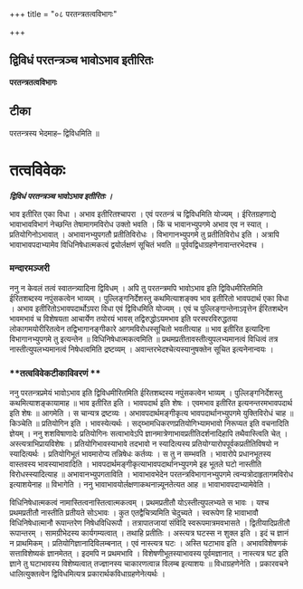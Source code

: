 +++
title = "०८ परतन्त्रतत्वविभागः"

+++


## द्विविधं परतन्त्रञ्च भावोऽभाव इतीरितः

**परतन्त्रतत्वविभागः**

## **टीका**

परतन्त्रस्य भेदमाह– द्विविधमिति ॥

# तत्वविवेकः

***द्विविधं परतन्त्रञ्च भावोऽभाव इतीरितः ।***

भाव इतीरित एका विधा । अभाव इतीरितश्चापरा । एवं परतन्त्रं च द्विविधमिति योज्यम् । ईरितग्रहणाद्ये भावाभावविभागं नेच्छन्ति तेषामागमविरोध उक्तो भवति । किं च भावानभ्युपगमे अभाव एव न स्यात् । प्रतियोगिनोऽभावात् । अभावानभ्युपगतौ प्रतीतिविरोधः । विभागानभ्युपगमे तु प्रतीतिविरोध इति । अत्रापि भावाभावपदाभ्यामेव विधिनिषेधात्मकत्वं द्वयोर्लक्षणं सूचितं भवति ॥ पूर्ववद्विधाग्रहणेनावान्तरभेदश्च ।

### **मन्दारमञ्जरी**

ननु न केवलं तत्वं स्वातन्त्र्यादिना द्विविधम् । अपि तु परतन्त्रमपि भावोऽभाव इति द्विविधमीरितमिति ईरितशब्दस्य नपुंसकत्वेन भाव्यम् । पुल्लिङ्गनिर्देशस्तु कथमित्याशङ्क्य भाव इतीरितो भावपदार्थ एका विधा । अभाव इतीरितोऽभावपदार्थोऽपरा विधा एवं द्विविधमिति योज्यम् । एवं च पुल्लिङ्गान्तेनाऽवृत्तेन ईरितशब्देन भावमभावं च विशेषयता आचार्येण तयोरयं भावस् तद्विरुद्धोऽयमभाव इति परस्परविरुद्धतया लोकागमयोरीरितत्वेन तद्विभागानङ्गीकारे आगमविरोधस्सूचितो भवतीत्याह ॥ भाव इतीरित इत्यादिना विभागानभ्युपगमे तु इत्यन्तेन ॥ विधिनिषेधात्मकत्वमिति ॥ प्रथमप्रतीतावस्तीत्युपलभ्यमानत्वं विधित्वं तत्र नास्तीत्युपलभ्यमानत्वं निषेधत्वमिति द्रष्टव्यम् । अवान्तरभेदश्चेत्यस्यानुषक्तेन सूचित इत्यनेनान्वयः ।

### **तत्वविवेकटीकाविवरणं **

ननु परतन्त्रप्रमेयं भावोऽभाव इति द्विविधमीरितमिति ईरितशब्दस्य नपुंसकत्वेन भाव्यम् । पुल्लिङ्गनिर्देशस्तु कथमित्याशङ्कायामाह ॥ भाव इतीरित इति । भावपदार्थ इति शेषः । एवमभाव इतीरित इत्यनन्तरमभावपदार्थ इति शेषः ॥ आगमेति । स चान्यत्र द्रष्टव्यः । अभावपदार्थमङ्गीकृत्य भावपदार्थानभ्युपगमे युक्तिविरोधं चाह ॥ किञ्चेति ॥ प्रतियोगिन इति । भावस्येत्यर्थः । सद्य्भामधिकरणप्रतियोगिभ्यामभावो निरूप्यत इति वचनादिति ज्ञेयम् । ननु शशविषाणादेः प्रतियोगिनः सत्वाभावेऽपि ज्ञानमात्रेणाभावप्रतीतिदर्शनादिहापि तथैवास्त्विति चेत् । अस्त्यत्राभिप्रायविशेषः । प्रतियोगिभावस्याभावे तदभावो न स्यादित्यस्य प्रतियोग्यारोपपूर्वकप्रतीतिविषयो न स्यादित्यर्थः । प्रतियोगिभूतं भावमारोप्य तन्निषेधः कर्तव्यः । स तु न सम्भवति । भावारोपे प्रधानभूतस्य वास्तवस्य भावस्याभावादिति । भावपदार्थमङ्गीकृत्याभावपदार्थानभ्युपगमे इह भूतले घटो नास्तीति विरोधस्स्यादित्याह ॥ अभावानभ्युपगताविति । भावाभावभेदेन परतन्त्रविभागानभ्युपगमे त्वन्यत्रोदाहृतागमविरोध इत्याशयेनाह ॥ विभागेति । ननु भावाभावयोर्लक्षणाकथनान्न्यूनतेत्यत आह ॥ भावाभावपदाभ्यामेवेति ।

विधिनिषेधात्मकत्वं नामास्तित्वनास्तित्वात्मकत्वम् । प्रथमप्रतीतौ योऽस्तीत्युपलभ्यते स भावः । यश्च प्रथमप्रतीतौ नास्तीति प्रतीयते सोऽभावः । कुत एतद्वैचित्र्यमिति चेदुच्यते । स्वरूपेण हि भावाभावौ विधिनिषेधात्मानौ रूपान्तरेण निषेधविधिरूपौ । तत्रापातजायां संविदि स्वरूपमात्रमवभासते । द्वितीयादिप्रतीतौ रूपान्तरम् । सामग्रीभेदस्य कार्यगम्यत्वात् । तथाहि प्रतीतिः । अस्त्यत्र घटस्स न शुक्ल इति । इदं च ज्ञानं न प्राथमिकम् । प्रतियोगिज्ञानादिविलम्बनात् । एवं नास्त्यत्र घटः । अस्ति घटाभाव इति । अभावविशेषणकं सत्ताविशेष्यकं ज्ञानमेतत् । इदमपि न प्रथमभावि । विशेषणीभूतस्याभावस्य पूर्वमज्ञानात् । नास्त्यत्र घट इति ज्ञाने तु घटाभावस्य विशेष्यत्वात् तज्ज्ञानस्य चाकारणत्वान्न विलम्ब इत्याशयः ॥ विधाग्रहणेनेति । प्रकारवचने धालित्युक्तत्वेन द्विविधमित्यत्र प्रकारार्थकविधाग्रहणेनेत्यर्थः ।

